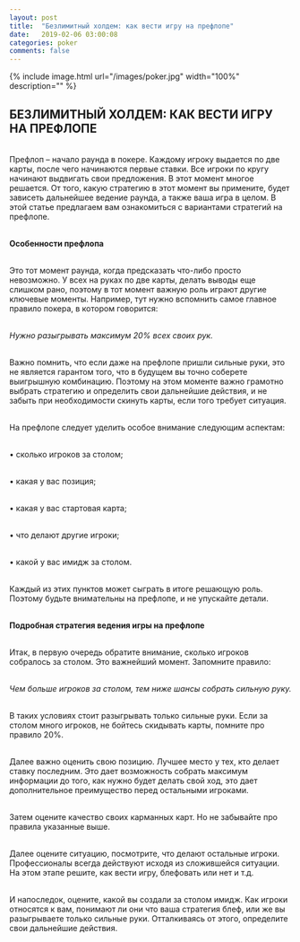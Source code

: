 ```yaml
---
layout: post
title:  "Безлимитный холдем: как вести игру на префлопе"
date:   2019-02-06 03:00:08
categories: poker
comments: false
---
```


{% include image.html url="/images/poker.jpg" width="100%" description="" %}

## БЕЗЛИМИТНЫЙ ХОЛДЕМ: КАК ВЕСТИ ИГРУ НА ПРЕФЛОПЕ

<br>Префлоп – начало раунда в покере. Каждому игроку выдается по две карты, после чего начинаются первые ставки. Все игроки по кругу начинают выдвигать свои предложения. В этот момент многое решается. От того, какую стратегию в этот момент вы примените, будет зависеть дальнейшее ведение раунда, а также ваша игра в целом. В этой статье предлагаем вам ознакомиться с вариантами стратегий на префлопе. 

<br><strong>Особенности префлопа</strong>

<br>Это тот момент раунда, когда предсказать что-либо просто невозможно. У всех на руках по две карты, делать выводы еще слишком рано, поэтому в тот момент важную роль играют другие ключевые моменты. Например, тут нужно вспомнить самое главное правило покера, в котором говорится:

<br><i>Нужно разыгрывать максимум 20% всех своих рук.</i>

<br>Важно помнить, что если даже на префлопе пришли сильные руки, это не является гарантом того, что в будущем вы точно соберете выигрышную комбинацию. Поэтому на этом моменте важно грамотно выбрать стратегию и определить свои дальнейшие действия, и не забыть при необходимости скинуть карты, если того требует ситуация.

<br>На префлопе следует уделить особое внимание следующим аспектам:

<br>•	сколько игроков за столом;

<br>•	какая у вас позиция;

<br>•	какая у вас стартовая карта;

<br>•	что делают другие игроки;

<br>•	какой у вас имидж за столом.

<br>Каждый из этих пунктов может сыграть в итоге решающую роль. Поэтому будьте внимательны на префлопе, и не упускайте детали.

<br><strong>Подробная стратегия ведения игры на префлопе</strong>

<br>Итак, в первую очередь обратите внимание, сколько игроков собралось за столом. Это важнейший момент. Запомните правило:

<br><i>Чем больше игроков за столом, тем ниже шансы собрать сильную руку.</i>

<br>В таких условиях стоит разыгрывать только сильные руки. Если за столом много игроков, не бойтесь скидывать карты, помните про правило 20%.

<br>Далее важно оценить свою позицию. Лучшее место у тех, кто делает ставку последним. Это дает возможность собрать максимум информации до того, как нужно будет делать свой ход, это дает дополнительное преимущество перед остальными игроками.

<br>Затем оцените качество своих карманных карт. Но не забывайте про правила указанные выше.

<br>Далее оцените ситуацию, посмотрите, что делают остальные игроки. Профессионалы всегда действуют исходя из сложившейся ситуации. На этом этапе решите, как вести игру, блефовать или нет и т.д.

<br>И напоследок, оцените, какой вы создали за столом имидж. Как игроки относятся к вам, понимают ли они что ваша стратегия блеф, или же вы разыгрываете только сильные руки. Отталкиваясь от этого, определите свои дальнейшие действия. 
